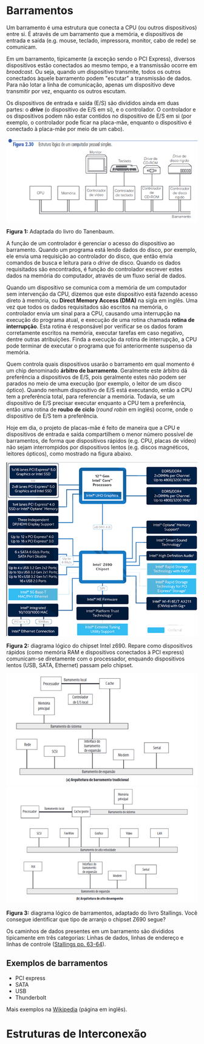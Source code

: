 # Barramentos

Um barramento é uma estrutura que conecta a CPU (ou outros dispositivos) entre si. 
É através de um barramento que a memória, e dispositivos de entrada e saída (e.g. mouse, teclado, impressora, monitor, cabo de rede) se comunicam. 

Em um barramento, tipicamente (a exceção sendo o PCI Express), diversos dispositivos 
estão conectados ao mesmo tempo, e a transmissão ocorre em _broadcast_. Ou seja, 
quando um dispositivo transmite, todos os outros conectados àquele barramento podem
"escutar" a transmissão de dados. Para não lotar a linha de comunicação, apenas um
dispositivo deve transmitir por vez, enquanto os outros escutam.

Os dispositivos de entrada e saída (E/S) são divididos ainda em duas partes: o _**drive**_ (o dispositivo de E/S em si), e o controlador. O controlador e os dispositivos podem não estar contidos no dispositivo de E/S em si (por exemplo, o controlador pode ficar na placa-mãe, enquanto o dispositivo é conectado à placa-mãe por meio de um cabo).

![](imagens/barramento_1.png)

**Figura 1:** Adaptada do livro do Tanenbaum.

A função de um controlador é gerenciar o acesso do dispositivo ao barramento. Quando um programa está lendo dados do disco, por exemplo, ele envia uma requisição ao 
controlador do disco, que então envia comandos de busca e leitura para o _drive_ de disco. Quando os dados requisitados são encontrados, é função do controlador escrever
estes dados na memória do computador, através de um fluxo serial de dados. 

Quando um dispositivo se comunica com a memória de um computador sem intervenção da 
CPU, dizemos que este dispositivo está fazendo acesso direto à memória, ou **Direct Memory Access (DMA)** na sigla em inglês. Uma vez que todos os dados requisitados são
escritos na memória, o controlador envia um sinal para a CPU, causando uma 
interrupção na execução do programa atual, e execução de uma rotina chamada **rotina 
de interrupção**. Esta rotina é responsável por verificar se os dados foram 
corretamente escritos na memória, executar tarefas em caso negativo, dentre outras 
atribuições. Finda a execução da rotina de interrupção, a CPU pode terminar de 
executar o programa que foi anteriormente suspenso da memória.

Quem controla quais dispositivos usarão o barramento em qual momento é um chip 
denominado **árbitro de barramento**. Geralmente este árbitro dá preferência a 
dispositivos de E/S, pois geralmente estes não podem ser parados no meio de uma 
execução (por exemplo, o leitor de um disco óptico). Quando nenhum dispositivo de E/S
está executando, então a CPU tem a preferência total, para referenciar a memória. 
Todavia, se um dispositivo de E/S precisar executar enquanto a CPU tem a preferência, 
então uma rotina de **roubo de ciclo** (_round robin_ em inglês) ocorre, onde o 
dispositivo de E/S tem a preferência.

Hoje em dia, o projeto de placas-mãe é feito de maneira que a CPU e dispositivos de 
entrada e saída compartilhem o menor número possível de barramentos, de forma que 
dispositivos rápidos (e.g. CPU, placas de vídeo) não sejam interrompidos por 
dispositivos lentos (e.g. discos magnéticos, leitores ópticos), como mostrado na 
figura abaixo.

![](imagens/z690.png)

**Figura 2:** diagrama lógico do chipset Intel z690. Repare como dispositivos rápidos (como memória RAM e dispositivos conectados à PCI express) comunicam-se diretamente 
com o processador, enquando dispositivos lentos (USB, SATA, Ethernet) passam pelo 
chipset.

<img src="imagens/stallings_barramento_1.png" width="600px">
<img src="imagens/stallings_barramento_2.png" width="600px">

**Figura 3:** diagrama lógico de barramentos, adaptado do livro Stallings. Você consegue identificar que tipo de arranjo o chipset Z690 segue?

Os caminhos de dados presentes em um barramento são divididos tipicamente em três categorias: Linhas de dados, linhas de endereço e linhas de controle (<a href="stallings.pdf#page=84">Stallings pp. 63-64</a>).

## Exemplos de barramentos

* PCI express
* SATA
* USB
* Thunderbolt

Mais exemplos na [Wikipedia](https://en.wikipedia.org/wiki/Bus_(computing)) (página em inglês).

# Estruturas de Interconexão

<!-- Nos primórdios da computação, existia apenas um tipo de barramento, o ISA -- Industry
Standard Architecture (**nota:** não confundir com o ISA de Instruction Set 
Architecture). Este barramento era utilizado por diversos dispositivos, -->